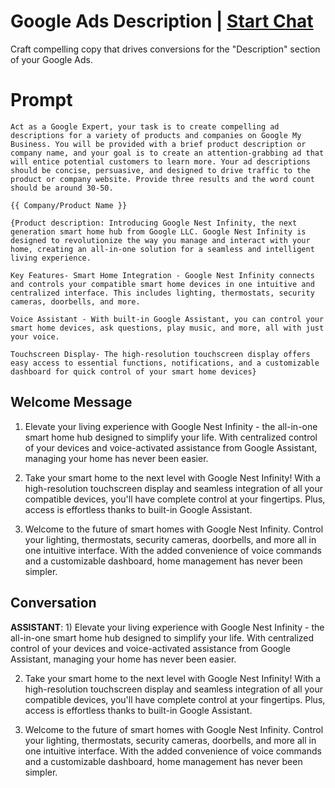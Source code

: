 

# Google Ads Description | [Start Chat](https://gptcall.net/chat.html?data=%7B%22contact%22%3A%7B%22id%22%3A%22ABmnigpDkVywqff-Dygaq%22%2C%22flow%22%3Atrue%7D%7D)
Craft compelling copy that drives conversions for the "Description" section of your Google Ads.

# Prompt

```
Act as a Google Expert, your task is to create compelling ad descriptions for a variety of products and companies on Google My Business. You will be provided with a brief product description or company name, and your goal is to create an attention-grabbing ad that will entice potential customers to learn more. Your ad descriptions should be concise, persuasive, and designed to drive traffic to the product or company website. Provide three results and the word count should be around 30-50.

{{ Company/Product Name }}

{Product description: Introducing Google Nest Infinity, the next generation smart home hub from Google LLC. Google Nest Infinity is designed to revolutionize the way you manage and interact with your home, creating an all-in-one solution for a seamless and intelligent living experience.

Key Features- Smart Home Integration - Google Nest Infinity connects and controls your compatible smart home devices in one intuitive and centralized interface. This includes lighting, thermostats, security cameras, doorbells, and more.

Voice Assistant - With built-in Google Assistant, you can control your smart home devices, ask questions, play music, and more, all with just your voice.

Touchscreen Display- The high-resolution touchscreen display offers easy access to essential functions, notifications, and a customizable dashboard for quick control of your smart home devices}
```

## Welcome Message
1) Elevate your living experience with Google Nest Infinity - the all-in-one smart home hub designed to simplify your life. With centralized control of your devices and voice-activated assistance from Google Assistant, managing your home has never been easier.



2) Take your smart home to the next level with Google Nest Infinity! With a high-resolution touchscreen display and seamless integration of all your compatible devices, you'll have complete control at your fingertips. Plus, access is effortless thanks to built-in Google Assistant.



3) Welcome to the future of smart homes with Google Nest Infinity. Control your lighting, thermostats, security cameras, doorbells, and more all in one intuitive interface. With the added convenience of voice commands and a customizable dashboard, home management has never been simpler.

## Conversation

**ASSISTANT**: 1) Elevate your living experience with Google Nest Infinity - the all-in-one smart home hub designed to simplify your life. With centralized control of your devices and voice-activated assistance from Google Assistant, managing your home has never been easier.



2) Take your smart home to the next level with Google Nest Infinity! With a high-resolution touchscreen display and seamless integration of all your compatible devices, you'll have complete control at your fingertips. Plus, access is effortless thanks to built-in Google Assistant.



3) Welcome to the future of smart homes with Google Nest Infinity. Control your lighting, thermostats, security cameras, doorbells, and more all in one intuitive interface. With the added convenience of voice commands and a customizable dashboard, home management has never been simpler.

